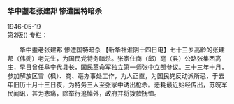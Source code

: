 ### 华中耋老张建邦  惨遭国特暗杀  

1946-05-19  
第2版()
专栏：

　　华中耋老张建邦
    惨遭国特暗杀
    【新华社淮阴十四日电】七十三岁高龄的张建邦（伟勋）老先生，为国民党特务暗杀。张家住商（邱）亳（县）公路张集西高庄，早日曾任阜宁代县长，国民革命军独立第一师张中立部参议。三十三年十月，参加解放区雪（枫）、商、亳办事处工作，为人正直，为国民党反动派所忌，于去年旧历十月十三日夜，为特务三人至张家中诱出枪杀。恶耗最近始经传出，苏皖军民闻讯，甚为悲痛，除举行追悼外，政府并将拨款抚恤。  
